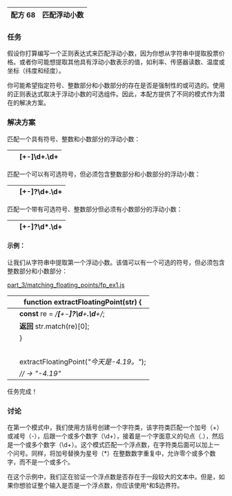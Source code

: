 | 配方 68 | 匹配浮动小数 |
| --- | --- |

### 任务

假设你打算编写一个正则表达式来匹配浮动小数，因为你想从字符串中提取股票价格。或者你可能想提取其他具有浮动小数表示的值，如利率、传感器读数、温度或坐标（纬度和经度）。

你可能希望指定符号、整数部分和小数部分的存在是否是强制性的或可选的。使用的正则表达式取决于浮动小数的可选组件。因此，本配方提供了不同的模式作为潜在的解决方案。

### 解决方案

匹配一个具有符号、整数和小数部分的浮动小数：

|   | [+-]\d+\.\d+ |
| --- | --- |

匹配一个可以有可选符号，但必须包含整数部分和小数部分的浮动小数：

|   | [+-]?\d+\.\d+ |
| --- | --- |

匹配一个带有可选符号、整数部分但必须有小数部分的浮动小数：

|   | [+-]?\d*\.\d+ |
| --- | --- |

#### 示例：

让我们从字符串中提取第一个浮动小数。该值可以有一个可选的符号，但必须包含整数部分和小数部分：

[part_3/matching_floating_points/fp_ex1.js](http://media.pragprog.com/titles/fkjavascript/code/part_3/matching_floating_points/fp_ex1.js)

|   | **function** extractFloatingPoint(str) { |
| --- | --- |
|   | **const** re = */**[**+-**]?\d**+**\.\d**+/*; |
|   | **返回** str.match(re)[0]; |
|   | } |
|   |  |
|   | extractFloatingPoint(*"今天是-4.19。"*); |
|   | *// → "-4.19"* |

任务完成！

### 讨论

在第一个模式中，我们使用方括号创建一个字符类，该字符类匹配一个加号（+）或减号（-），后跟一个或多个数字（\d+），接着是一个字面意义的句点（.），然后是一个或多个数字（\d+）。这个模式匹配一个浮点数，在字符类后面可以加上一个问号。同样，将加号替换为星号（*）在整数数字重复中，允许零个或多个数字，而不是一个或多个。

在这个示例中，我们正在验证一个浮点数是否存在于一段较大的文本中。但是，如果你想验证整个输入是否是一个浮点数，你应该使用^和$边界符。
